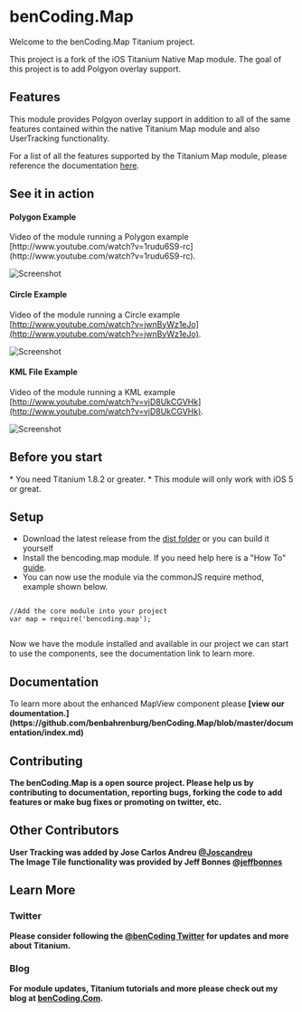 <h1>benCoding.Map</h1>
 
Welcome to the benCoding.Map Titanium project.

This project is a fork of the iOS Titanium Native Map module.  The goal of this project is to add Polgyon overlay support.

<h2>Features</h2>

This module provides Polgyon overlay support in addition to all of the same features contained within the native Titanium Map module and also UserTracking functionality.

For a list of all the features supported by the Titanium Map module, please reference the documentation [here](http://docs.appcelerator.com/titanium/2.1/index.html#!/api/Titanium.Map.View).

<h2>See it in action</h2>

<h4>Polygon Example</h4>
Video of the module running a Polygon example [http://www.youtube.com/watch?v=1rudu6S9-rc](http://www.youtube.com/watch?v=1rudu6S9-rc).

![Screenshot](http://farm8.staticflickr.com/7268/7528456398_7395bb0906_o.png)

<h4>Circle Example</h4>

Video of the module running a Circle example [http://www.youtube.com/watch?v=jwnByWz1eJo](http://www.youtube.com/watch?v=jwnByWz1eJo).

![Screenshot](http://farm8.staticflickr.com/7113/7558754232_7091e30030_o.png)

<h4>KML File Example</h4>

Video of the module running a KML example [http://www.youtube.com/watch?v=vjD8UkCGVHk](http://www.youtube.com/watch?v=vjD8UkCGVHk).

![Screenshot](http://farm8.staticflickr.com/7259/7824132160_24a9f9975c.jpg)

<h2>Before you start</h2>
* You need Titanium 1.8.2 or greater.
* This module will only work with iOS 5 or great.  

<h2>Setup</h2>

* Download the latest release from the [dist folder](https://github.com/benbahrenburg/benCoding.Map/tree/master/dist) or you can build it yourself 
* Install the bencoding.map module. If you need help here is a "How To" [guide](https://wiki.appcelerator.org/display/guides/Configuring+Apps+to+Use+Modules). 
* You can now use the module via the commonJS require method, example shown below.

<pre><code>
//Add the core module into your project
var map = require('bencoding.map');

</code></pre>

Now we have the module installed and available in our project we can start to use the components, see the documentation link to learn more.

<h2>Documentation</h2>
To learn more about the enhanced MapView component please <b>[view our doumentation.](https://github.com/benbahrenburg/benCoding.Map/blob/master/documentation/index.md)<b>

<h2>Contributing</h2>

The benCoding.Map is a open source project.  Please help us by contributing to documentation, reporting bugs, forking the code to add features or make bug fixes or promoting on twitter, etc.

<h2>Other Contributors</h2>

User Tracking was added by Jose Carlos Andreu [@Joscandreu](https://twitter.com/Joscandreu)
<br/>
The Image Tile functionality was provided by Jeff Bonnes [@jeffbonnes](https://twitter.com/jeffbonnes)

<h2>Learn More</h2>

<h3>Twitter</h3>

Please consider following the [@benCoding Twitter](http://www.twitter.com/benCoding) for updates and more about Titanium.

<h3>Blog</h3>

For module updates, Titanium tutorials and more please check out my blog at [benCoding.Com](http://benCoding.com). 
